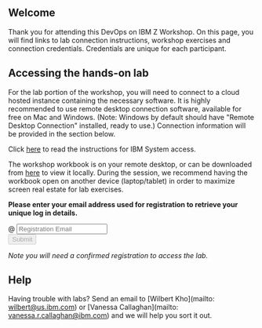 <script src="https://ajax.googleapis.com/ajax/libs/jquery/3.1.0/jquery.min.js"></script>
<script src="./core-min.js"></script>
<script src="./md5-min.js"></script>
<script src="./wildfire-labs.js"></script>
<link href="https://cdn.jsdelivr.net/npm/bootstrap@5.1.0/dist/css/bootstrap.min.css" rel="stylesheet" integrity="sha384-KyZXEAg3QhqLMpG8r+8fhAXLRk2vvoC2f3B09zVXn8CA5QIVfZOJ3BCsw2P0p/We" crossorigin="anonymous">

## Welcome

Thank you for attending this DevOps on IBM Z Workshop. On this page, you will find links to lab connection instructions, workshop exercises and connection credentials.  Credentials are unique for each participant.


## Accessing the hands-on lab

For the lab portion of the workshop, you will need to connect to a cloud hosted instance containing the necessary software. It is highly recommended to use remote desktop connection software, available for free on Mac and Windows. (Note: Windows by default should have "Remote Desktop Connection" installed, ready to use.)  Connection information will be provided in the section below.

Click [here](https://github.com/DevOps-on-IBMZ/Workshop-Access/blob/main/Instructions%20to%20use%20the%20DevOps%20PoT%20remotely_Aug-18-2021.pdf) to read the instructions for IBM System access.

The workshop workbook is on your remote desktop, or can be downloaded from [here](https://github.com/vcallaghan/Z-DevOps-Workshop-Workbook/blob/main/Workbook%20-%20DevOps%20on%20Z%20PoT%20December%2016-2021.pdf) to view it locally.  During the session, we recommend having the workbook open on another device (laptop/tablet) in order to maximize screen real estate for lab exercises.


**Please enter your email address used for registration to retrieve your unique log in details.**

<form onsubmit="return false;">
<div class="input-group mb-3 col-6">
<span class="input-group-text" id="basic-addon1">@</span>
<input type="email" class="form-control" placeholder="Registration Email" aria-label="Email" aria-describedby="basic-addon1" id="registration-email" maxlength="50" required oninput="validate();">
</div>
<div class="col-6">
<button id="btn-submit" class="btn btn-primary" type="submit" onclick="getLab(document.getElementById('registration-email').value)" disabled>Submit</button>
</div>
</form>
<div id="lab" class=".container .text-monospace">
<em>Note you will need a confirmed registration to access the lab.</em>
</div>

## Help 
Having trouble with labs? Send an email to [Wilbert Kho](mailto: wilbert@us.ibm.com) or [Vanessa Callaghan](mailto: vanessa.r.callaghan@ibm.com) and we will help you sort it out.
